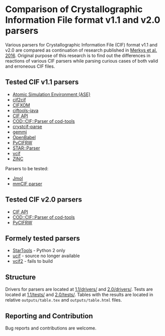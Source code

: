 Comparison of Crystallographic Information File format v1.1 and v2.0 parsers
============================================================================

Various parsers for Crystallographic Information File (CIF) format v1.1
and v2.0 are compared as continuation of research published in
[Merkys et al. 2016](http://scripts.iucr.org/cgi-bin/paper?po5052).
Original purpose of this research is to find out the differences in
reactions of various CIF parsers while parsing curious cases of both
valid and erroneous CIF files.

Tested CIF v1.1 parsers
-----------------------

* [Atomic Simulation Environment (ASE)](http://wiki.fysik.dtu.dk/ase)
* [cif2cif](https://doi.org/10.1107/S0021889896006371)
* [CIFXOM](https://journals.iucr.org/j/issues/2011/03/00/he5526/index.html)
* [ciftools-java](https://github.com/rcsb/ciftools-java)
* [CIF API](https://github.com/COMCIFS/cif_api)
* [COD::CIF::Parser of cod-tools](http://wiki.crystallography.net/cod-tools/)
* [crystcif-parse](https://github.com/stur86/crystcif-parse)
* [gemmi](https://github.com/project-gemmi/gemmi.git)
* [OpenBabel](https://github.com/openbabel/openbabel)
* [PyCIFRW](https://bitbucket.org/jamesrhester/pycifrw/)
* [STAR::Parser](http://pdb.sdsc.edu/STAR/index.html)
* [vcif](http://www.iucr.org/resources/cif/software/archived/vcif-1.2)
* [ZINC](http://www.iucr.org/__data/iucr/cif/software/zinc/doc/zinc-paper.pdf)

Parsers to be tested:

* [Jmol](https://jmol.sourceforge.net)
* [mmCIF parser](https://github.com/gjbekker/cif-parsers)

Tested CIF v2.0 parsers
-----------------------

* [CIF API](https://github.com/COMCIFS/cif_api)
* [COD::CIF::Parser of cod-tools](http://wiki.crystallography.net/cod-tools/)
* [PyCIFRW](https://bitbucket.org/jamesrhester/pycifrw/)

Formely tested parsers
----------------------

* [StarTools](https://www.globalphasing.com/startools/) - Python 2 only
* [ucif](https://doi.org/10.1107/S0021889811041161) - source no longer available
* [vcif2](http://www.iucr.org/resources/cif/software/archived/vcif-1.2) - fails to build

Structure
---------

Drivers for parsers are located at [1.1/drivers/](1.1/drivers/) and
[2.0/drivers/](2.0/drivers/). Tests are located at 
[1.1/tests/](1.1/tests/) and [2.0/tests/](2.0/tests/). Tables with the
results are located in relative ``outputs/table.tex`` and
``outputs/table.html`` files.

Reporting and Contribution
--------------------------

Bug reports and contributions are welcome.
